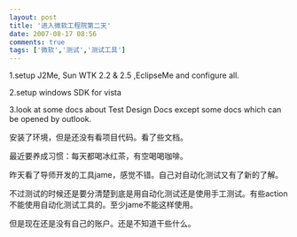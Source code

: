 ```yaml
---
layout: post
title: '进入微软工程院第二天'
date: 2007-08-17 08:56
comments: true
tags: ['微软','测试','测试工具']
---
```


1.setup J2Me,  Sun WTK 2.2 & 2.5 ,EclipseMe and configure all.

2.setup windows SDK for vista

3.look at some docs about Test Design Docs except some docs which can be
opened by outlook.

安装了环境，但是还没有看项目代码。看了些文档。

最近要养成习惯：每天都喝冰红茶，有空喝喝咖啡。

昨天看了导师开发的工具jame，感觉不错。自己对自动化测试又有了新的了解。

不过测试的时候还是要分清楚到底是用自动化测试还是使用手工测试。有些action不能使用自动化测试工具的。至少jame不能这样使用。

但是现在还是没有自己的账户。还是不知道干些什么。

